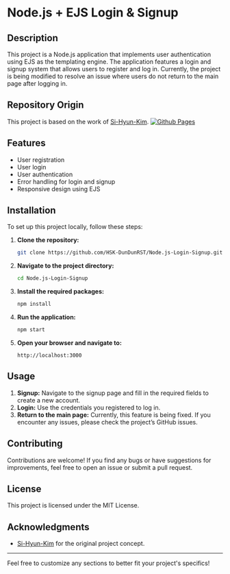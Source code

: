 # Node.js + EJS Login & Signup

## Description

This project is a Node.js application that implements user authentication using EJS as the templating engine. The application features a login and signup system that allows users to register and log in. Currently, the project is being modified to resolve an issue where users do not return to the main page after logging in.

## Repository Origin

This project is based on the work of [Si-Hyun-Kim](https://github.com/Si-Hyun-Kim).
[![Github Pages](https://img.shields.io/badge/github%20pages-121013?style=for-the-badge&logo=github&logoColor=white)](https://github.com/Si-Hyun-Kim)


## Features

- User registration
- User login
- User authentication
- Error handling for login and signup
- Responsive design using EJS

## Installation

To set up this project locally, follow these steps:

1. **Clone the repository:**

   ```bash
   git clone https://github.com/HSK-DunDunRST/Node.js-Login-Signup.git
   ```

2. **Navigate to the project directory:**

   ```bash
   cd Node.js-Login-Signup
   ```

3. **Install the required packages:**

   ```bash
   npm install
   ```

4. **Run the application:**

   ```bash
   npm start
   ```

5. **Open your browser and navigate to:**

   ```
   http://localhost:3000
   ```

## Usage

1. **Signup:** Navigate to the signup page and fill in the required fields to create a new account.
2. **Login:** Use the credentials you registered to log in.
3. **Return to the main page:** Currently, this feature is being fixed. If you encounter any issues, please check the project’s GitHub issues.

## Contributing

Contributions are welcome! If you find any bugs or have suggestions for improvements, feel free to open an issue or submit a pull request.

## License

This project is licensed under the MIT License.

## Acknowledgments

- [Si-Hyun-Kim](https://github.com/Si-Hyun-Kim) for the original project concept.

---

Feel free to customize any sections to better fit your project's specifics!
